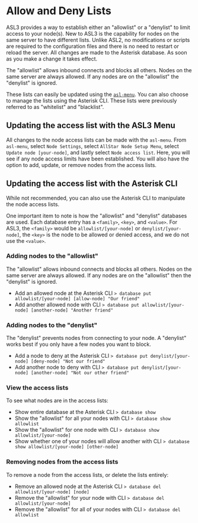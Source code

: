 # Allow and Deny Lists
ASL3 provides a way to establish either an "allowlist" or a "denylist" to limit access to your node(s). New to ASL3 is the capability for nodes on the same server to have different lists. Unlike ASL2, no modifications or scripts are required to the configuration files and there is no need to restart or reload the server. All changes are made to the Asterisk database. As soon as you make a change it takes effect.

The "allowlist" allows inbound connects and blocks all others. Nodes on the same server are always allowed. If any nodes are on the "allowlist" the "denylist" is ignored.

These lists can easily be updated using the [`asl-menu`](../user-guide/menu.md). You can also choose to manage the lists using the Asterisk CLI. These lists were previously referred to as "whitelist" and "blacklist".

## Updating the access list with the ASL3 Menu
All changes to the node access lists can be made with the `asl-menu`.  From `asl-menu`, select `Node Settings`, select `AllStar Node Setup Menu`, select `Update node [your-node]`, and lastly select `Node access list`. Here, you will see if any node access limits have been established. You will also have the option to add, update, or remove nodes from the access lists.

## Updating the access list with the Asterisk CLI
While not recommended, you can also use the Asterisk CLI to manipulate the node access lists.

One important item to note is how the "allowlist" and "denylist" databases are used. Each database entry has a `<family>`, `<key>`, and `<value>`.  For ASL3, the `<family>` would be `allowlist/[your-node]` or `denylist/[your-node]`, the `<key>` is the node to be allowed or denied access, and we do not use the `<value>`.

### Adding nodes to the "allowlist"
The "allowlist" allows inbound connects and blocks all others. Nodes on the same server are always allowed. If any nodes are on the "allowlist" then the "denylist" is ignored.

* Add an allowed node at the Asterisk CLI `> database put allowlist/[your-node] [allow-node] "Our friend"`
* Add another allowed node with CLI `> database put allowlist/[your-node] [another-node] "Another friend"`

### Adding nodes to the "denylist"
The "denylist" prevents nodes from connecting to your node. A "denylist" works best if you only have a few nodes you want to block.

* Add a node to deny at the Asterisk CLI `> database put denylist/[your-node] [deny-node] "Not our friend"`
* Add another node to deny with CLI `> database put denylist/[your-node] [another-node] "Not our other friend"`

### View the access lists
To see what nodes are in the access lists:

* Show entire database at the Asterisk CLI `> database show`
* Show the "allowlist" for all your nodes with CLI `> database show allowlist`
* Show the "allowlist" for one node with CLI `> database show allowlist/[your-node]`
* Show whether one of your nodes will allow another with CLI `> database show allowlist/[your-node] [other-node]`

### Removing nodes from the access lists
To remove a node from the access lists, or delete the lists entirely:

* Remove an allowed node at the Asterisk CLI `> database del allowlist/[your-node] [node]`
* Remove the "allowlist" for your node with CLI `> database del allowlist/[your-node]`
* Remove the "allowlist" for all of your nodes with CLI `> database del allowlist`
